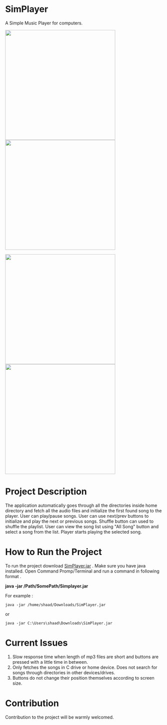 # SimPlayer 
A Simple Music Player for computers.

<img src = "https://user-images.githubusercontent.com/67102615/90949121-768df280-e467-11ea-932c-faef7fbf21bb.png" width ="353" />       <img src = "https://user-images.githubusercontent.com/67102615/90949285-04b6a880-e469-11ea-9ce7-0a180431c040.png" width ="353" /> 

<img src = "https://user-images.githubusercontent.com/67102615/90949277-f799b980-e468-11ea-9596-c99fabc234d7.png" width ="353" />        <img src = "https://user-images.githubusercontent.com/67102615/90949507-3f6d1080-e46a-11ea-87e9-ccf6381c8905.png" width ="353" /> 


# Project Description

The application automatically goes through all the directories inside home directory and fetch all the audio files and initialize the first found song to the player. User can play/pause songs. User can use next/prev buttons to initialize and play the next or previous songs. Shuffle button can used to shuffle the playlist. User can view the song list using "All Song" button and select a song from the list. Player starts playing the selected song.

# How to Run the Project

To run the project download [SimPlayer.jar](https://github.com/Shaad7/SimPlayer/releases/tag/v0.5) . Make sure you have java installed. Open Command Promp/Terminal and run a command in following format .

**java -jar /Path/SomePath/Simplayer.jar**

For example : 

```
java -jar /home/shaad/Downloads/SimPlayer.jar
```
or
```
java -jar C:\Users\shaad\Downloads\SimPlayer.jar
```

# Current Issues

1. Slow response time when length of mp3 files are short and buttons are pressed with a little time in between. <br />
2. Only fetches the songs in C drive or home device. Does not search for songs through directories in other devices/drives. <br />
3. Buttons do not change their position themselves according to screen size.

# Contribution
Contribution to the project will be warmly welcomed.
